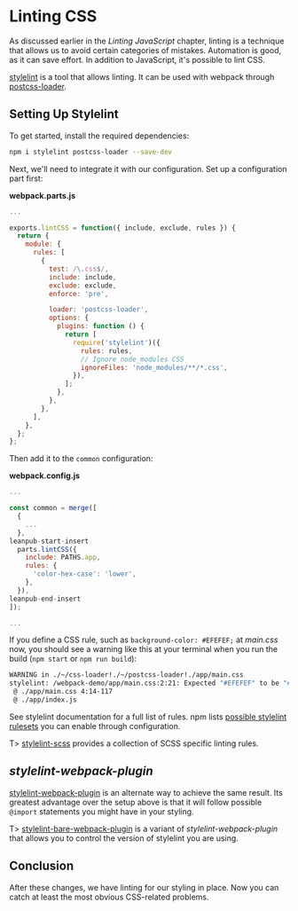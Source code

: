 # Linting CSS

As discussed earlier in the *Linting JavaScript* chapter, linting is a technique that allows us to avoid certain categories of mistakes. Automation is good, as it can save effort. In addition to JavaScript, it's possible to lint CSS.

[stylelint](http://stylelint.io/) is a tool that allows linting. It can be used with webpack through [postcss-loader](https://www.npmjs.com/package/postcss-loader).

## Setting Up Stylelint

To get started, install the required dependencies:

```bash
npm i stylelint postcss-loader --save-dev
```

Next, we'll need to integrate it with our configuration. Set up a configuration part first:

**webpack.parts.js**

```javascript
...

exports.lintCSS = function({ include, exclude, rules }) {
  return {
    module: {
      rules: [
        {
          test: /\.css$/,
          include: include,
          exclude: exclude,
          enforce: 'pre',

          loader: 'postcss-loader',
          options: {
            plugins: function () {
              return [
                require('stylelint')({
                  rules: rules,
                  // Ignore node_modules CSS
                  ignoreFiles: 'node_modules/**/*.css',
                }),
              ];
            },
          },
        },
      ],
    },
  };
};
```

Then add it to the `common` configuration:

**webpack.config.js**

```javascript
...

const common = merge([
  {
    ...
  },
leanpub-start-insert
  parts.lintCSS({
    include: PATHS.app,
    rules: {
      'color-hex-case': 'lower',
    },
  }),
leanpub-end-insert
]);

...
```

If you define a CSS rule, such as `background-color: #EFEFEF;` at *main.css* now, you should see a warning like this at your terminal when you run the build (`npm start` or `npm run build`):

```bash
WARNING in ./~/css-loader!./~/postcss-loader!./app/main.css
stylelint: /webpack-demo/app/main.css:2:21: Expected "#EFEFEF" to be "#efefef" (color-hex-case)
 @ ./app/main.css 4:14-117
 @ ./app/index.js
```

See stylelint documentation for a full list of rules. npm lists [possible stylelint rulesets](https://www.npmjs.com/search?q=stylelint-config) you can enable through configuration.

T> [stylelint-scss](https://www.npmjs.com/package/stylelint-scss) provides a collection of SCSS specific linting rules.

## *stylelint-webpack-plugin*

[stylelint-webpack-plugin](https://www.npmjs.com/package/stylelint-webpack-plugin) is an alternate way to achieve the same result. Its greatest advantage over the setup above is that it will follow possible `@import` statements you might have in your styling.

T> [stylelint-bare-webpack-plugin](https://www.npmjs.com/package/stylelint-bare-webpack-plugin) is a variant of *stylelint-webpack-plugin* that allows you to control the version of stylelint you are using.

## Conclusion

After these changes, we have linting for our styling in place. Now you can catch at least the most obvious CSS-related problems.

